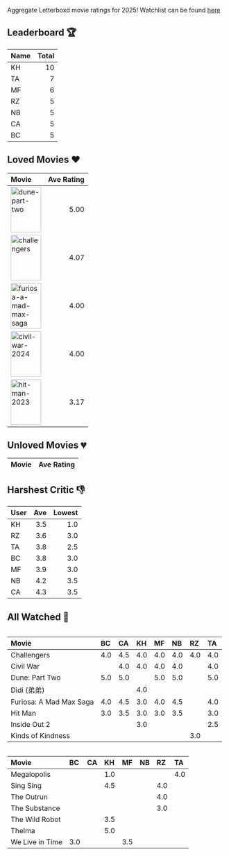 Aggregate Letterboxd movie ratings for 2025! Watchlist can be found [here](https://letterboxd.com/_branzino/list/movie-szn-2025/)

## Leaderboard :trophy:
| Name   |   Total |
|:-------|--------:|
| KH     |      10 |
| TA     |       7 |
| MF     |       6 |
| RZ     |       5 |
| NB     |       5 |
| CA     |       5 |
| BC     |       5 |

## Loved Movies :heart:
| Movie                                                                                                                                                                                  |   Ave Rating |
|:---------------------------------------------------------------------------------------------------------------------------------------------------------------------------------------|-------------:|
| <img src="https://a.ltrbxd.com/resized/film-poster/6/1/7/4/4/3/617443-dune-part-two-0-1000-0-1500-crop.jpg" alt="dune-part-two" style="height: 105px; width:70px;"/>                   |         5.00 |
| <img src="https://a.ltrbxd.com/resized/film-poster/8/4/2/3/0/1/842301-challengers-0-1000-0-1500-crop.jpg" alt="challengers" style="height: 105px; width:70px;"/>                       |         4.07 |
| <img src="https://a.ltrbxd.com/resized/film-poster/7/0/5/2/2/1/705221-furiosa-a-mad-max-saga-0-1000-0-1500-crop.jpg" alt="furiosa-a-mad-max-saga" style="height: 105px; width:70px;"/> |         4.00 |
| <img src="https://a.ltrbxd.com/resized/film-poster/8/3/4/6/5/6/834656-civil-war-0-1000-0-1500-crop.jpg" alt="civil-war-2024" style="height: 105px; width:70px;"/>                      |         4.00 |
| <img src="https://a.ltrbxd.com/resized/film-poster/8/7/7/0/4/6/877046-hit-man-0-1000-0-1500-crop.jpg" alt="hit-man-2023" style="height: 105px; width:70px;"/>                          |         3.17 |

## Unloved Movies :broken_heart:
| Movie   | Ave Rating   |
|---------|--------------|

## Harshest Critic :thumbsdown:
| User   |   Ave |   Lowest |
|:-------|------:|---------:|
| KH     |   3.5 |      1.0 |
| RZ     |   3.6 |      3.0 |
| TA     |   3.8 |      2.5 |
| BC     |   3.8 |      3.0 |
| MF     |   3.9 |      3.0 |
| NB     |   4.2 |      3.5 |
| CA     |   4.3 |      3.5 |

## All Watched :movie_camera:
<div  style="overflow-x: scroll;">

| Movie                   | BC   | CA   | KH   | MF   | NB   | RZ   | TA   |
|:------------------------|:-----|:-----|:-----|:-----|:-----|:-----|:-----|
| Challengers             | 4.0  | 4.5  | 4.0  | 4.0  | 4.0  | 4.0  | 4.0  |
| Civil War               |      | 4.0  | 4.0  | 4.0  | 4.0  |      | 4.0  |
| Dune: Part Two          | 5.0  | 5.0  |      | 5.0  | 5.0  |      | 5.0  |
| Dìdi (弟弟)               |      |      | 4.0  |      |      |      |      |
| Furiosa: A Mad Max Saga | 4.0  | 4.5  | 3.0  | 4.0  | 4.5  |      | 4.0  |
| Hit Man                 | 3.0  | 3.5  | 3.0  | 3.0  | 3.5  |      | 3.0  |
| Inside Out 2            |      |      | 3.0  |      |      |      | 2.5  |
| Kinds of Kindness       |      |      |      |      |      | 3.0  |      |

</div>

<div  style="overflow-x: scroll;">

| Movie           | BC   | CA   | KH   | MF   | NB   | RZ   | TA   |
|:----------------|:-----|:-----|:-----|:-----|:-----|:-----|:-----|
| Megalopolis     |      |      | 1.0  |      |      |      | 4.0  |
| Sing Sing       |      |      | 4.5  |      |      | 4.0  |      |
| The Outrun      |      |      |      |      |      | 4.0  |      |
| The Substance   |      |      |      |      |      | 3.0  |      |
| The Wild Robot  |      |      | 3.5  |      |      |      |      |
| Thelma          |      |      | 5.0  |      |      |      |      |
| We Live in Time | 3.0  |      |      | 3.5  |      |      |      |

</div>